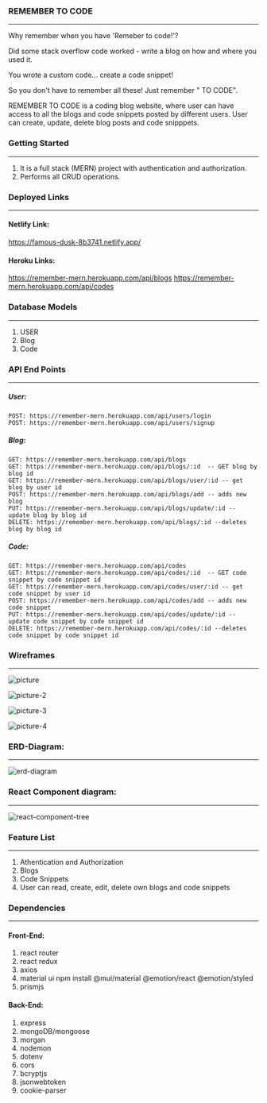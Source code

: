 ### REMEMBER TO CODE
<hr/>


Why remember when you have 'Remeber to code!'? 


Did some stack overflow code worked - write a blog on how and where you used it.


You wrote a custom code... create a code snippet!


So you don't have to remember all these! Just remember "<REMEMBER/> TO CODE".



REMEMBER TO CODE is a coding blog website, where user can have access to all the blogs and code snippets posted by different users. User can create, update, delete blog posts and code snipppets.

### Getting Started
<hr/>


1. It is a full stack (MERN) project with authentication and authorization.
2. Performs all CRUD operations.


### Deployed Links
<hr/>

#### Netlify Link:
https://famous-dusk-8b3741.netlify.app/
#### Heroku Links:
https://remember-mern.herokuapp.com/api/blogs
https://remember-mern.herokuapp.com/api/codes

### Database Models
<hr/>

1. USER
2. Blog
3. Code

### API End Points
<hr/>

##### User:

    POST: https://remember-mern.herokuapp.com/api/users/login
    POST: https://remember-mern.herokuapp.com/api/users/signup

##### Blog:
    GET: https://remember-mern.herokuapp.com/api/blogs
    GET: https://remember-mern.herokuapp.com/api/blogs/:id  -- GET blog by blog id
    GET: https://remember-mern.herokuapp.com/api/blogs/user/:id -- get blog by user id
    POST: https://remember-mern.herokuapp.com/api/blogs/add -- adds new blog
    PUT: https://remember-mern.herokuapp.com/api/blogs/update/:id -- update blog by blog id
    DELETE: https://remember-mern.herokuapp.com/api/blogs/:id --deletes blog by blog id

##### Code:

    GET: https://remember-mern.herokuapp.com/api/codes
    GET: https://remember-mern.herokuapp.com/api/codes/:id  -- GET code snippet by code snippet id
    GET: https://remember-mern.herokuapp.com/api/codes/user/:id -- get code snippet by user id
    POST: https://remember-mern.herokuapp.com/api/codes/add -- adds new code snippet
    PUT: https://remember-mern.herokuapp.com/api/codes/update/:id -- update code snippet by code snippet id
    DELETE: https://remember-mern.herokuapp.com/api/codes/:id --deletes code snippet by code snippet id
    
### Wireframes
<hr/>





![picture](https://user-images.githubusercontent.com/97922836/165430971-0c5b5aa5-408c-4f8d-a721-443e2ddde577.jpg)

![picture-2](https://user-images.githubusercontent.com/97922836/165431619-3e86a900-d80c-4436-8a1a-a5579d38dcbc.jpg)

![picture-3](https://user-images.githubusercontent.com/97922836/165431651-c3335f6d-d158-4778-9c10-3373f8ab6e95.jpg)

![picture-4](https://user-images.githubusercontent.com/97922836/165431685-b9b6f929-44cf-4817-8438-65c295ccb6a7.jpg)
    
    

### ERD-Diagram:
<hr/>


![erd-diagram](https://user-images.githubusercontent.com/97922836/165431741-1e8b2691-02a6-448e-98b6-da9483bb767a.jpg)

### React Component diagram:
<hr/>

![react-component-tree](https://user-images.githubusercontent.com/97922836/165431701-709ae767-f948-4540-b3f7-acd15b47ae33.jpg)

### Feature List
<hr/>



1. Athentication and Authorization
2. Blogs
3. Code Snippets
4. User can read, create, edit, delete own blogs and code snippets


### Dependencies
<hr/>



#### Front-End:



1. react router
2. react redux
3. axios
4. material ui
   npm install @mui/material @emotion/react @emotion/styled
5. prismjs


#### Back-End:




1. express
2. mongoDB/mongoose
3. morgan
4. nodemon
5. dotenv
6. cors
7. bcryptjs
8. jsonwebtoken
9. cookie-parser







